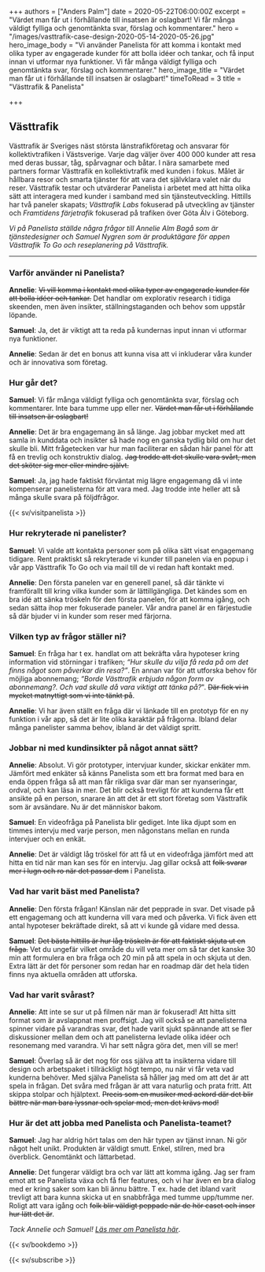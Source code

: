 +++
authors = ["Anders Palm"]
date = 2020-05-22T06:00:00Z
excerpt = "Värdet man får ut i förhållande till insatsen är oslagbart! Vi får många väldigt fylliga och genomtänkta svar, förslag och kommentarer."
hero = "/images/vasttrafik-case-design-2020-05-14-2020-05-26.jpg"
hero_image_body = "Vi använder Panelista för att komma i kontakt med olika typer av engagerade kunder för att bolla idéer och tankar, och få input innan vi utformar nya funktioner. Vi får många väldigt fylliga och genomtänkta svar, förslag och kommentarer."
hero_image_title = "Värdet man får ut i förhållande till insatsen är oslagbart!"
timeToRead = 3
title = "Västtrafik & Panelista"

+++
## Västtrafik

Västtrafik är Sveriges näst största länstrafikföretag och ansvarar för kollektivtrafiken i Västsverige. Varje dag väljer över 400 000 kunder att resa med deras bussar, tåg, spårvagnar och båtar. I nära samarbete med partners formar Västtrafik en kollektivtrafik med kunden i fokus. Målet är hållbara resor och smarta tjänster för att vara det självklara valet när du reser. Västtrafik testar och utvärderar Panelista i arbetet med att hitta olika sätt att interagera med kunder i samband med sin tjänsteutveckling. Hittills har två paneler skapats; _Västtrafik Labs_ fokuserad på utveckling av tjänster och _Framtidens färjetrafik_ fokuserad på trafiken över Göta Älv i Göteborg.

_Vi på Panelista ställde några frågor till Annelie Alm Bagå som är tjänstedesigner och Samuel Nygren som är produktägare för appen Västtrafik To Go och reseplanering på Västtrafik._

***

### Varför använder ni Panelista?

**Annelie**: ~~Vi vill komma i kontakt med olika typer av engagerade kunder för att bolla idéer och tankar.~~ Det handlar om explorativ research i tidiga skeenden, men även insikter, ställningstaganden och behov som uppstår löpande.

**Samuel**: Ja, det är viktigt att ta reda på kundernas input innan vi utformar nya funktioner.

**Annelie**: Sedan är det en bonus att kunna visa att vi inkluderar våra kunder och är innovativa som företag.

### Hur går det?

**Samuel**: Vi får många väldigt fylliga och genomtänkta svar, förslag och kommentarer. Inte bara tumme upp eller ner. ~~Värdet man får ut i förhållande till insatsen är oslagbart!~~

**Annelie**: Det är bra engagemang än så länge. Jag jobbar mycket med att samla in kunddata och insikter så hade nog en ganska tydlig bild om hur det skulle bli. Mitt frågetecken var hur man faciliterar en sådan här panel för att få en trevlig och konstruktiv dialog. ~~Jag trodde att det skulle vara svårt, men det sköter sig mer eller mindre självt.~~

**Samuel**: Ja, jag hade faktiskt förväntat mig lägre engagemang då vi inte kompenserar panelisterna för att vara med. Jag trodde inte heller att så många skulle svara på följdfrågor.

{{< sv/visitpanelista >}}

### Hur rekryterade ni panelister?

**Samuel**: Vi valde att kontakta personer som på olika sätt visat engagemang tidigare. Rent praktiskt så rekryterade vi kunder till panelen via en popup i vår app Västtrafik To Go och via mail till de vi redan haft kontakt med.

**Annelie**: Den första panelen var en generell panel, så där tänkte vi framförallt till kring vilka kunder som är lättillgängliga. Det kändes som en bra idé att sänka tröskeln för den första panelen, för att komma igång, och sedan sätta ihop mer fokuserade paneler. Vår andra panel är en färjestudie så där bjuder vi in kunder som reser med färjorna.

### Vilken typ av frågor ställer ni?

**Samuel**: En fråga har t ex. handlat om att bekräfta våra hypoteser kring information vid störningar i trafiken; _“Hur skulle du vilja få reda på om det finns något som påverkar din resa?”_. En annan var för att utforska behov för möjliga abonnemang; _“Borde Västtrafik erbjuda någon form av abonnemang?. Och vad skulle då vara viktigt att tänka på?_". ~~Där fick vi in mycket matnyttigt som vi inte tänkt på~~.

**Annelie**: Vi har även ställt en fråga där vi länkade till en prototyp för en ny funktion i vår app, så det är lite olika karaktär på frågorna. Ibland delar många panelister samma behov, ibland är det väldigt spritt.

### Jobbar ni med kundinsikter på något annat sätt?

**Annelie**: Absolut. Vi gör prototyper, intervjuar kunder, skickar enkäter mm. Jämfört med enkäter så känns Panelista som ett bra format med bara en enda öppen fråga så att man får rikliga svar där man ser nyanseringar, ordval, och kan läsa in mer. Det blir också trevligt för att kunderna får ett ansikte på en person, snarare än att det är ett stort företag som Västtrafik som är avsändare. Nu är det människor bakom.

**Samuel**: En videofråga på Panelista blir gediget. Inte lika djupt som en timmes intervju med varje person, men någonstans mellan en runda intervjuer och en enkät.

**Annelie**: Det är väldigt låg tröskel för att få ut en videofråga jämfört med att hitta en tid när man kan ses för en intervju. Jag gillar också att ~~folk svarar mer i lugn och ro när det passar dem~~ i Panelista.

### Vad har varit bäst med Panelista?

**Annelie**: Den första frågan! Känslan när det pepprade in svar. Det visade på ett engagemang och att kunderna vill vara med och påverka. Vi fick även ett antal hypoteser bekräftade direkt, så att vi kunde gå vidare med dessa.

**Samuel**: ~~Det bästa hittills är hur låg tröskeln är för att faktiskt skjuta ut en fråga.~~ Vet du ungefär vilket område du vill veta mer om så tar det kanske 30 min att formulera en bra fråga och 20 min på att spela in och skjuta ut den. Extra lätt är det för personer som redan har en roadmap där det hela tiden finns nya aktuella områden att utforska.

### Vad har varit svårast?

**Annelie**: Att inte se sur ut på filmen när man är fokuserad! Att hitta sitt format som är avslappnat men proffsigt. Jag vill också se att panelisterna spinner vidare på varandras svar, det hade varit sjukt spännande att se fler diskussioner mellan dem och att panelisterna levlade olika idéer och resonemang med varandra. Vi har sett några göra det, men vill se mer!

**Samuel**: Överlag så är det nog för oss själva att ta insikterna vidare till design och arbetspaket i tillräckligt högt tempo, nu när vi får veta vad kunderna behöver. Med själva Panelista så håller jag med om att det är att spela in frågan. Det svåra med frågan är att vara naturlig och prata fritt. Att skippa stolpar och hjälptext. ~~Precis som en musiker med ackord där det blir bättre när man bara lyssnar och spelar med, men det krävs mod!~~

### Hur är det att jobba med Panelista och Panelista-teamet?

**Samuel**: Jag har aldrig hört talas om den här typen av tjänst innan. Ni gör något helt unikt. Produkten är väldigt smutt. Enkel, stilren, med bra överblick. Genomtänkt och lättarbetad.

**Annelie**: Det fungerar väldigt bra och var lätt att komma igång. Jag ser fram emot att se Panelista växa och få fler features, och vi har även en bra dialog med er kring saker som kan bli ännu bättre. T ex. hade det ibland varit trevligt att bara kunna skicka ut en snabbfråga med tumme upp/tumme ner. Roligt att vara igång och ~~folk blir väldigt peppade när de hör caset och inser hur lätt det är~~.

_Tack Annelie och Samuel!_ [_Läs mer om Panelista här_](https://panelista.com "Panelista").

{{< sv/bookdemo >}}

{{< sv/subscribe >}}
